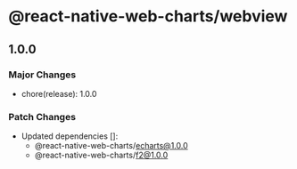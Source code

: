 # @react-native-web-charts/webview

## 1.0.0

### Major Changes

- chore(release): 1.0.0

### Patch Changes

- Updated dependencies []:
  - @react-native-web-charts/echarts@1.0.0
  - @react-native-web-charts/f2@1.0.0
